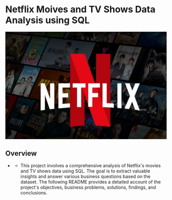 # Netflix Moives and TV Shows Data Analysis using SQL
![Netflix Logo](https://github.com/edwin14631/netflix_project_analysis/blob/main/logo.png)

## Overview
* * This project involves a comprehensive analysis of Netflix's movies and TV shows data using SQL. The goal is to extract valuable insights and answer various business questions based on the dataset. The following README provides a detailed account of the project's objectives, business problems, solutions, findings, and conclusions.


